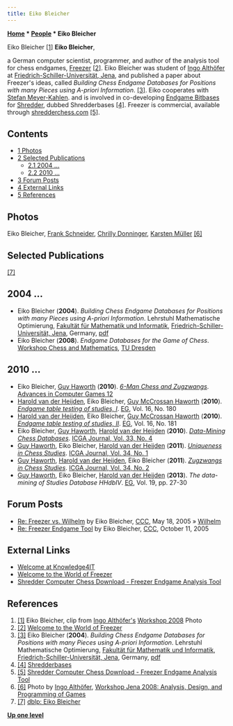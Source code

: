 ```yaml
---
title: Eiko Bleicher
---
```

**[Home](Home "Home") * [People](People "People") * Eiko Bleicher**

[](http://www.althofer.de/workshop-2008.html) Eiko Bleicher <a id="cite-note-1" href="#cite-ref-1">[1]</a>
**Eiko Bleicher**,

a German computer scientist, programmer, and author of the analysis tool for chess endgames, [Freezer](Freezer "Freezer") <a id="cite-note-2" href="#cite-ref-2">[2]</a>.
Eiko Bleicher was student of [Ingo Althöfer](Ingo_Alth%C3%B6fer "Ingo Althöfer") at [Friedrich-Schiller-Universität, Jena](https://en.wikipedia.org/wiki/University_of_Jena), and published a paper about Freezer's ideas, called *Building Chess Endgame Databases for Positions with many Pieces using A-priori Information*. <a id="cite-note-3" href="#cite-ref-3">[3]</a>.
Eiko cooperates with [Stefan Meyer-Kahlen](Stefan_Meyer-Kahlen "Stefan Meyer-Kahlen"). and is involved in co-developing [Endgame Bitbases](Endgame_Bitbases "Endgame Bitbases") for [Shredder](Shredder "Shredder"), dubbed Shredderbases <a id="cite-note-4" href="#cite-ref-4">[4]</a>. Freezer is commercial, available through [shredderchess.com](Shredder "Shredder") <a id="cite-note-5" href="#cite-ref-5">[5]</a>.

## Contents

- [1 Photos](#photos)
- [2 Selected Publications](#selected-publications)
  - [2.1 2004 ...](#2004-...)
  - [2.2 2010 ...](#2010-...)
- [3 Forum Posts](#forum-posts)
- [4 External Links](#external-links)
- [5 References](#references)

## Photos

[](http://www.althofer.de/workshop-2008.html)
Eiko Bleicher, [Frank Schneider](Frank_Schneider "Frank Schneider"), [Chrilly Donninger](Chrilly_Donninger "Chrilly Donninger"), [Karsten Müller](Karsten_M%C3%BCller "Karsten Müller") <a id="cite-note-6" href="#cite-ref-6">[6]</a>

## Selected Publications

<a id="cite-note-7" href="#cite-ref-7">[7]</a>

## 2004 ...

- Eiko Bleicher (**2004**). *Building Chess Endgame Databases for Positions with many Pieces using A-priori Information*. Lehrstuhl Mathematische Optimierung, [Fakultät für Mathematik und Informatik](http://www.minet.uni-jena.de/), [Friedrich-Schiller-Universität, Jena](https://en.wikipedia.org/wiki/University_of_Jena), Germany, [pdf](http://www.minet.uni-jena.de/preprints/bleicher_04/FREEZER_.PDF)
- Eiko Bleicher (**2008**). *Endgame Databases for the Game of Chess*. [Workshop Chess and Mathematics](Workshop_Chess_and_Mathematics "Workshop Chess and Mathematics"), [TU Dresden](https://en.wikipedia.org/wiki/Dresden_University_of_Technology)

## 2010 ...

- Eiko Bleicher, [Guy Haworth](Guy_Haworth "Guy Haworth") (**2010**). *[6-Man Chess and Zugzwangs](http://centaur.reading.ac.uk/4518/)*. [Advances in Computer Games 12](Advances_in_Computer_Games_12 "Advances in Computer Games 12")
- [Harold van der Heijden](Harold_van_der_Heijden "Harold van der Heijden"), Eiko Bleicher, [Guy McCrossan Haworth](Guy_Haworth "Guy Haworth") (**2010**). *[Endgame table testing of studies, I](http://centaur.reading.ac.uk/4628/)*. [EG](<https://en.wikipedia.org/wiki/EG_(magazine)>), Vol. 16, No. 180
- [Harold van der Heijden](Harold_van_der_Heijden "Harold van der Heijden"), Eiko Bleicher, [Guy McCrossan Haworth](Guy_Haworth "Guy Haworth") (**2010**). *[Endgame table testing of studies, II](http://centaur.reading.ac.uk/5908/)*. [EG](<https://en.wikipedia.org/wiki/EG_(magazine)>), Vol. 16, No. 181
- Eiko Bleicher, [Guy Haworth](Guy_Haworth "Guy Haworth"), [Harold van der Heijden](Harold_van_der_Heijden "Harold van der Heijden") (**2010**). *[Data-Mining Chess Databases](http://centaur.reading.ac.uk/17497/)*. [ICGA Journal, Vol. 33, No. 4](ICGA_Journal#33_4 "ICGA Journal")
- [Guy Haworth](Guy_Haworth "Guy Haworth"), Eiko Bleicher, [Harold van der Heijden](Harold_van_der_Heijden "Harold van der Heijden") (**2011**). *[Uniqueness in Chess Studies](http://centaur.reading.ac.uk/19484/)*. [ICGA Journal, Vol. 34, No. 1](ICGA_Journal#34_1 "ICGA Journal")
- [Guy Haworth](Guy_Haworth "Guy Haworth"), [Harold van der Heijden](Harold_van_der_Heijden "Harold van der Heijden"), Eiko Bleicher (**2011**). *[Zugzwangs in Chess Studies](https://www.researchgate.net/publication/290629887_Zugzwangs_in_Chess_Studies)*. [ICGA Journal, Vol. 34, No. 2](ICGA_Journal#34_2 "ICGA Journal")
- [Guy Haworth](Guy_Haworth "Guy Haworth"), Eiko Bleicher, [Harold van der Heijden](Harold_van_der_Heijden "Harold van der Heijden") (**2013**). *The data-mining of Studies Database HHdbIV*. [EG](<https://en.wikipedia.org/wiki/EG_(magazine)>), Vol. 19, pp. 27-30

## Forum Posts

- [Re: Freezer vs. Wilhelm](https://www.stmintz.com/ccc/index.php?id=426728) by Eiko Bleicher, [CCC](CCC "CCC"), May 18, 2005 » [Wilhelm](Wilhelm "Wilhelm")
- [Re: Freezer Endgame Tool](https://www.stmintz.com/ccc/index.php?id=460830) by Eiko Bleicher, [CCC](CCC "CCC"), October 11, 2005

## External Links

- [Welcome at Knowledge4IT](http://www.k4it.de/index.php?topic=impressum&lang=en)
- [Welcome to the World of Freezer](http://www.freezerchess.com/)
- [Shredder Computer Chess Download - Freezer Endgame Analysis Tool](https://www.shredderchess.com/chess-news/shredder-news/freezer-video-tutorial.html)

## References

1. <a id="cite-ref-1" href="#cite-note-1">[1]</a> Eiko Bleicher, clip from [Ingo Althöfer's](Ingo_Alth%C3%B6fer "Ingo Althöfer") [Workshop 2008](http://www.althofer.de/workshop-2008.html) Photo
1. <a id="cite-ref-2" href="#cite-note-2">[2]</a> [Welcome to the World of Freezer](http://www.freezerchess.com/)
1. <a id="cite-ref-3" href="#cite-note-3">[3]</a> Eiko Bleicher (**2004**). *Building Chess Endgame Databases for Positions with many Pieces using A-priori Information*. Lehrstuhl Mathematische Optimierung, [Fakultät für Mathematik und Informatik](http://www.minet.uni-jena.de/), [Friedrich-Schiller-Universität, Jena](https://en.wikipedia.org/wiki/University_of_Jena), Germany, [pdf](http://www.minet.uni-jena.de/preprints/bleicher_04/FREEZER_.PDF)
1. <a id="cite-ref-4" href="#cite-note-4">[4]</a> [Shredderbases](https://www.shredderchess.com/chess-info/features/shredderbases.html)
1. <a id="cite-ref-5" href="#cite-note-5">[5]</a> [Shredder Computer Chess Download - Freezer Endgame Analysis Tool](https://www.shredderchess.com/chess-news/shredder-news/freezer-video-tutorial.html)
1. <a id="cite-ref-6" href="#cite-note-6">[6]</a> Photo by [Ingo Althöfer](Ingo_Alth%C3%B6fer "Ingo Althöfer"), [Workshop Jena 2008: Analysis, Design, and Programming of Games](http://www.althofer.de/workshop-2008.html)
1. <a id="cite-ref-7" href="#cite-note-7">[7]</a> [dblp: Eiko Bleicher](https://dblp.uni-trier.de/pers/hd/b/Bleicher:Eiko)

**[Up one level](People "People")**

